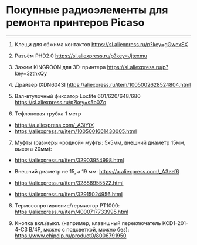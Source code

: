 # Покупные радиоэлементы для ремонта принтеров Picaso
---

1. Клещи для обжима контактов https://sl.aliexpress.ru/p?key=gGwexSX

2. Разъём PHD2.0 https://sl.aliexpress.ru/p?key=Jjtexmu

3. Зажим KINGROON для 3D-принтера https://sl.aliexpress.ru/p?key=3zthxQy

4. Драйвер IXDN604SI https://aliexpress.ru/item/1005002628524804.html

5.  Вал-втулочный фиксатор Loctite 601/620/648/680 https://sl.aliexpress.ru/p?key=s5b0Zo

6. Тефлоновая трубка 1 метр

+ https://a.aliexpress.com/_A3iYtX
+ https://aliexpress.ru/item/1005001661430005.html

7. Муфты (размеры «родной» муфты: 5х5мм, внешний диаметр 15мм, высота 20мм):

+ https://aliexpress.ru/item/32903954998.html
 
+ Внешний диаметр не 15, а 19 мм: https://a.aliexpress.com/_A3zzf6

+ https://aliexpress.ru/item/32888955522.html

+ https://aliexpress.ru/item/32915024956.html

8. Термосопротивление/термистор PT1000: https://aliexpress.ru/item/4000717733995.html

9. Кнопка вкл./выкл. (например, клавишный переключатель KCD1-201-4-C3 B/4P, можно с подсветкой, можно без): https://www.chipdip.ru/product0/8006791950
